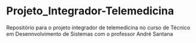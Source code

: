# Projeto_Integrador-Telemedicina
Repositório para o projeto integrador de telemedicina no curso de Técnico em Desennvolvimento de Sistemas com o professor André Santana
